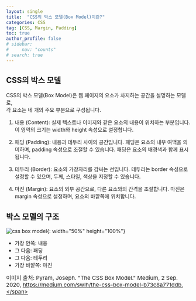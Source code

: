 ```yaml
---
layout: single
title:  "CSS의 박스 모델(Box Model)이란?"
categories: CSS
tag: [CSS, Margin, Padding]
toc: true
author_profile: false
# sidebar: 
#     nav: "counts"
# search: true
---
```

## CSS의 박스 모델

CSS의 박스 모델(Box Model)은 웹 페이지의 요소가 차지하는 공간을 설명하는 모델로,<br>
각 요소는 네 개의 주요 부분으로 구성됩니다.

1. 내용 (Content): 실제 텍스트나 이미지와 같은 요소의 내용이 위치하는 부분입니다. 이 영역의 크기는 width와 height 속성으로 설정합니다.

2. 패딩 (Padding): 내용과 테두리 사이의 공간입니다. 패딩은 요소의 내부 여백을 의미하며, padding 속성으로 조절할 수 있습니다. 패딩은 요소의 배경색과 함께 표시됩니다.

3. 테두리 (Border): 요소의 가장자리를 감싸는 선입니다. 테두리는 border 속성으로 설정할 수 있으며, 두께, 스타일, 색상을 지정할 수 있습니다.

4. 마진 (Margin): 요소의 외부 공간으로, 다른 요소와의 간격을 조절합니다. 마진은 margin 속성으로 설정하며, 요소의 바깥쪽에 위치합니다.

## 박스 모델의 구조
![css box model](https://miro.medium.com/v2/resize:fit:2560/1*nmdxvJbL2GI5NQSXCLOskA.png){: width="50%" height="100%"}



* 가장 안쪽: 내용
* 그 다음: 패딩
* 그 다음: 테두리
* 가장 바깥쪽: 마진


<span style="font-size:15px;">이미지 출처: Pyram, Joseph. "The CSS Box Model." Medium, 2 Sep. 2020, https://medium.com/swlh/the-css-box-model-b73c8a771ddb.</span>







